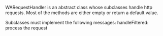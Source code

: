 WARequestHandler is an abstract class whose subclasses handle http requests. Most of the methods are either empty or return a default value. 

Subclasses must implement the following messages:
	handleFiltered:	process the request

